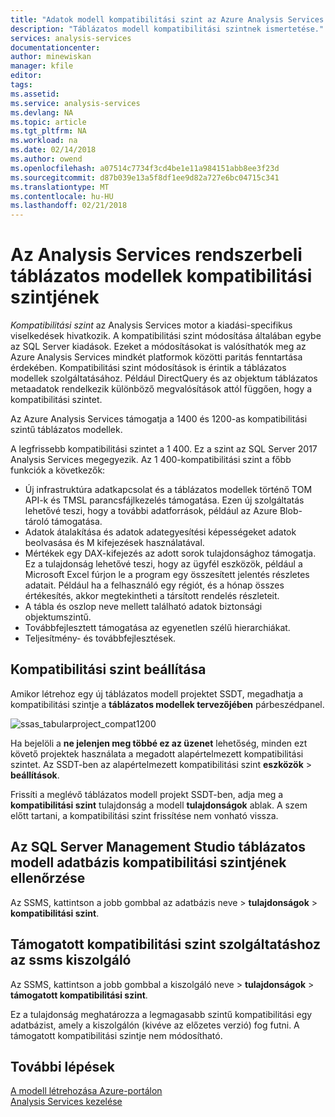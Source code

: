 ```yaml
---
title: "Adatok modell kompatibilitási szint az Azure Analysis Services |} Microsoft Docs"
description: "Táblázatos modell kompatibilitási szintnek ismertetése."
services: analysis-services
documentationcenter: 
author: minewiskan
manager: kfile
editor: 
tags: 
ms.assetid: 
ms.service: analysis-services
ms.devlang: NA
ms.topic: article
ms.tgt_pltfrm: NA
ms.workload: na
ms.date: 02/14/2018
ms.author: owend
ms.openlocfilehash: a07514c7734f3cd4be1e11a984151abb8ee3f23d
ms.sourcegitcommit: d87b039e13a5f8df1ee9d82a727e6bc04715c341
ms.translationtype: MT
ms.contentlocale: hu-HU
ms.lasthandoff: 02/21/2018
---
```

# <a name="compatibility-level-for-analysis-services-tabular-models"></a>Az Analysis Services rendszerbeli táblázatos modellek kompatibilitási szintjének

*Kompatibilitási szint* az Analysis Services motor a kiadási-specifikus viselkedések hivatkozik. A kompatibilitási szint módosítása általában egybe az SQL Server kiadások. Ezeket a módosításokat is valósíthatók meg az Azure Analysis Services mindkét platformok közötti paritás fenntartása érdekében. Kompatibilitási szint módosítások is érintik a táblázatos modellek szolgáltatásához. Például DirectQuery és az objektum táblázatos metaadatok rendelkezik különböző megvalósítások attól függően, hogy a kompatibilitási szintet. 

Az Azure Analysis Services támogatja a 1400 és 1200-as kompatibilitási szintű táblázatos modellek.

A legfrissebb kompatibilitási szintet a 1 400. Ez a szint az SQL Server 2017 Analysis Services megegyezik. Az 1 400-kompatibilitási szint a főbb funkciók a következők:

*  Új infrastruktúra adatkapcsolat és a táblázatos modellek történő TOM API-k és TMSL parancsfájlkezelés támogatása. Ezen új szolgáltatás lehetővé teszi, hogy a további adatforrások, például az Azure Blob-tároló támogatása.
*  Adatok átalakítása és adatok adategyesítési képességeket adatok beolvasása és M kifejezések használatával.
*  Mértékek egy DAX-kifejezés az adott sorok tulajdonsághoz támogatja. Ez a tulajdonság lehetővé teszi, hogy az ügyfél eszközök, például a Microsoft Excel fúrjon le a program egy összesített jelentés részletes adatait. Például ha a felhasználó egy régiót, és a hónap összes értékesítés, akkor megtekintheti a társított rendelés részleteit. 
*  A tábla és oszlop neve mellett található adatok biztonsági objektumszintű.
*  Továbbfejlesztett támogatása az egyenetlen szélű hierarchiákat.
*  Teljesítmény- és továbbfejlesztések.
  
## <a name="set-compatibility-level"></a>Kompatibilitási szint beállítása 
 Amikor létrehoz egy új táblázatos modell projektet SSDT, megadhatja a kompatibilitási szintje a **táblázatos modellek tervezőjében** párbeszédpanel. 
  
 ![ssas_tabularproject_compat1200](./media/analysis-services-compat-level/aas-tabularproject-compat.png)  
  
 Ha bejelöli a **ne jelenjen meg többé ez az üzenet** lehetőség, minden ezt követő projektek használata a megadott alapértelmezett kompatibilitási szintet. Az SSDT-ben az alapértelmezett kompatibilitási szint **eszközök** > **beállítások**.  
  
 Frissíti a meglévő táblázatos modell projekt SSDT-ben, adja meg a **kompatibilitási szint** tulajdonság a modell **tulajdonságok** ablak. A szem előtt tartani, a kompatibilitási szint frissítése nem vonható vissza.
  
## <a name="check-compatibility-level-for-a-tabular-model-database-in-sql-server-management-studio"></a>Az SQL Server Management Studio táblázatos modell adatbázis kompatibilitási szintjének ellenőrzése 
 Az SSMS, kattintson a jobb gombbal az adatbázis neve > **tulajdonságok** > **kompatibilitási szint**.  
  
## <a name="check-supported-compatibility-level-for-a-server-in-ssms"></a>Támogatott kompatibilitási szint szolgáltatáshoz az ssms kiszolgáló  
 Az SSMS, kattintson a jobb gombbal a kiszolgáló neve > **tulajdonságok** > **támogatott kompatibilitási szint**.  
  
 Ez a tulajdonság meghatározza a legmagasabb szintű kompatibilitási egy adatbázist, amely a kiszolgálón (kivéve az előzetes verzió) fog futni. A támogatott kompatibilitási szintje nem módosítható.  

## <a name="next-steps"></a>További lépések
  [A modell létrehozása Azure-portálon](analysis-services-create-model-portal.md)   
  [Analysis Services kezelése](analysis-services-manage.md)  
